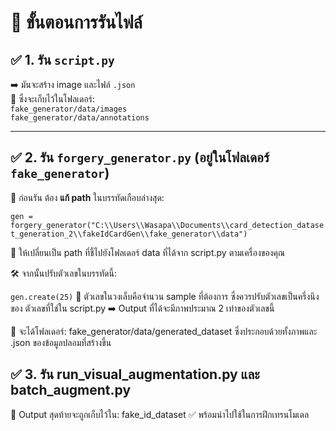# 📘 **ขั้นตอนการรันไฟล์**

## ✅ 1. รัน `script.py`

➡️ มันจะสร้าง image และไฟล์ `.json`  
📁 ซึ่งจะเก็บไว้ในโฟลเดอร์:  
`fake_generator/data/images`  
`fake_generator/data/annotations`

---

## ✅ 2. รัน `forgery_generator.py` (อยู่ในโฟลเดอร์ `fake_generator`)

🔧 ก่อนรัน ต้อง **แก้ path** ในบรรทัดเกือบล่างสุด:

``` gen = forgery_generator("C:\\Users\\Wasapa\\Documents\\card_detection_dataset_generation_2\\fakeIdCardGen\\fake_generator\\data") ```

📌 ให้เปลี่ยนเป็น path ที่ชี้ไปยังโฟลเดอร์ data ที่ได้จาก script.py ตามเครื่องของคุณ

🛠 จากนั้นปรับตัวเลขในบรรทัดนี้:

``` gen.create(25) ```
📌 ตัวเลขในวงเล็บคือจำนวน sample ที่ต้องการ ซึ่งควรปรับตัวเลขเป็นครึ่งนึงของ ตัวเลขที่ใช่ใน script.py
➡️ Output ที่ได้จะมีภาพประมาณ 2 เท่าของตัวเลขนี้

📁 จะได้โฟลเดอร์:
fake_generator/data/generated_dataset
ซึ่งประกอบด้วยทั้งภาพและ .json ของข้อมูลปลอมที่สร้างขึ้น

## ✅ 3. รัน run_visual_augmentation.py และ batch_augment.py

📁 Output สุดท้ายจะถูกเก็บไว้ใน:
fake_id_dataset
✅ พร้อมนำไปใช้ในการฝึกเทรนโมเดล
